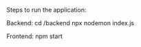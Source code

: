 Steps to run the application:

Backend:
  cd /backend
  npx nodemon index.js

Frontend:
  npm start

